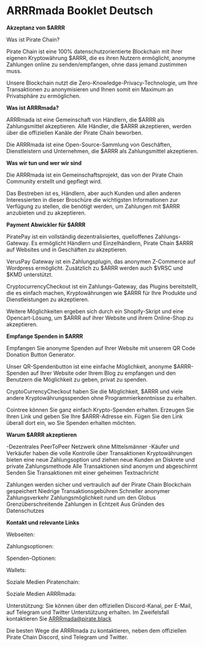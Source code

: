 # ARRRmada Booklet Deutsch

__Akzeptanz von $ARRR__

Was ist Pirate Chain?

Pirate Chain ist eine 100% datenschutzorientierte Blockchain mit ihrer eigenen Kryptowährung $ARRR, die es ihren Nutzern ermöglicht, anonyme Zahlungen online zu senden/empfangen, ohne dass jemand zustimmen muss. 

Unsere Blockchain nutzt die Zero-Knowledge-Privacy-Technologie, um Ihre Transaktionen zu anonymisieren und Ihnen somit ein Maximum an Privatsphäre zu ermöglichen.


__Was ist ARRRmada?__

ARRRmada ist eine Gemeinschaft von Händlern, die $ARRR als Zahlungsmittel akzeptieren. 
Alle Händler, die $ARRR akzeptieren, werden über die offiziellen Kanäle der Pirate Chain beworben.

Die ARRRmada ist eine Open-Source-Sammlung von Geschäften, Dienstleistern und Unternehmen, die $ARRR als Zahlungsmittel akzeptieren.


__Was wir tun und wer wir sind__

Die ARRRmada ist ein Gemeinschaftsprojekt, das von der Pirate Chain Community erstellt und gepflegt wird.

Das Bestreben ist es, Händlern, aber auch Kunden und allen anderen Interessierten in dieser Broschüre die wichtigsten Informationen zur Verfügung zu stellen, die benötigt werden, um Zahlungen mit $ARRR anzubieten und zu akzeptieren.


__Payment Abwickler für $ARRR__

PiratePay ist ein vollständig dezentralisiertes, quelloffenes Zahlungs-Gateway. Es ermöglicht Händlern und Einzelhändlern, Pirate Chain $ARRR auf Websites und in Geschäften zu akzeptieren.

VerusPay Gateway ist ein Zahlungsplugin, das anonymen Z-Commerce auf Wordpress ermöglicht. Zusätzlich zu $ARRR werden auch $VRSC und $KMD unterstützt.

CryptocurrencyCheckout ist ein Zahlungs-Gateway, das Plugins bereitstellt, die es einfach machen, Kryptowährungen wie $ARRR für Ihre Produkte und Dienstleistungen zu akzeptieren.

Weitere Möglichkeiten ergeben sich durch ein Shopify-Skript und eine Opencart-Lösung, um $ARRR auf ihrer Website und ihrem Online-Shop zu akzeptieren.


__Empfange Spenden in $ARRR__

Empfangen Sie anonyme Spenden auf Ihrer Website mit unserem QR Code Donation Button Generator.

Unser QR-Spendenbutton ist eine einfache Möglichkeit, anonyme $ARRR-Spenden auf Ihrer Website oder Ihrem Blog zu empfangen und den Benutzern die Möglichkeit zu geben, privat zu spenden.

CryptoCurrencyCheckout haben Sie die Möglichkeit, $ARRR und viele andere Kryptowährungsspenden ohne Programmierkenntnisse zu erhalten.

Cointree können Sie ganz einfach Krypto-Spenden erhalten. Erzeugen Sie Ihren Link und geben Sie Ihre $ARRR-Adresse ein. Fügen Sie den Link überall dort ein, wo Sie Spenden erhalten möchten.

__Warum $ARRR akzeptieren__

-Dezentrales PeerToPeer Netzwerk ohne Mittelsmänner
-Käufer und Verkäufer haben die volle Kontrolle über Transaktionen
Kryptowährungen bieten eine neue Zahlungsoption und ziehen neue Kunden an
Diskrete und private Zahlungsmethode
Alle Transaktionen sind anonym und abgeschirmt
Senden Sie Transaktionen mit einer geheimen Textnachricht

Zahlungen werden sicher und vertraulich auf der Pirate Chain Blockchain gespeichert
Niedrige Transaktionsgebühren
Schneller anonymer Zahlungsverkehr
Zahlungsmöglichkeit rund um den Globus
Grenzüberschreitende Zahlungen in Echtzeit
Aus Gründen des Datenschutzes


__Kontakt und relevante Links__

Webseiten:

Zahlungsoptionen:

Spenden-Optionen:

Wallets:

Soziale Medien Piratenchain:

Soziale Medien ARRRmada:


Unterstützung:
Sie können über den offiziellen Discord-Kanal, per E-Mail, auf Telegram und Twitter Unterstützung erhalten. Im Zweifelsfall kontaktieren Sie ARRRmada@pirate.black

Die besten Wege die ARRRmada zu kontaktieren, neben dem offiziellen Pirate Chain Discord, sind Telegram und Twitter.


